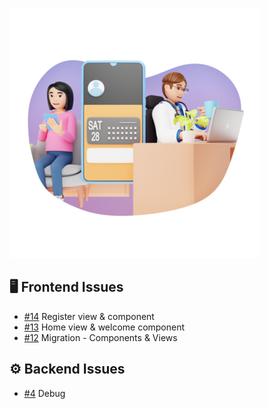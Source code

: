 ![Project Screenshot](https://github.com/tgilly93/Full_Stack_Med_App_V2/blob/main/images/Full_Stack_Med_App_V2_thumb.png?raw=true)

## 🖥️ Frontend Issues

<!-- FRONTEND-ISSUES-START -->
- [#14](https://github.com/tgilly93/Full_Stack_Med_App_V2/issues/14) Register view & component
- [#13](https://github.com/tgilly93/Full_Stack_Med_App_V2/issues/13) Home view & welcome component
- [#12](https://github.com/tgilly93/Full_Stack_Med_App_V2/issues/12) Migration - Components & Views
<!-- FRONTEND-ISSUES-END -->

## ⚙️ Backend Issues

<!-- BACKEND-ISSUES-START -->
- [#4](https://github.com/tgilly93/Full_Stack_Med_App_V2/issues/4) Debug
<!-- BACKEND-ISSUES-END -->
